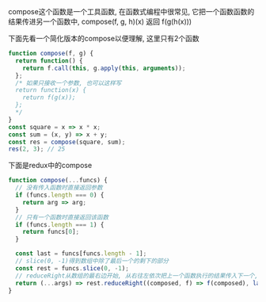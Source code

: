 compose这个函数是一个工具函数, 在函数式编程中很常见, 它把一个函数函数的结果传进另一个函数中, compose(f, g, h)(x) 返回 f(g(h(x)))

下面先看一个简化版本的compose以便理解, 这里只有2个函数  

```js 
function compose(f, g) {
  return function() {
    return f.call(this, g.apply(this, arguments));
  };
  /* 如果只接收一个参数, 也可以这样写
  return function(x) {
    return f(g(x));
  };
  */
}  
const square = x => x * x;
const sum = (x, y) => x + y;
const res = compose(square, sum);
res(2, 3); // 25
```    

下面是redux中的compose  

```js
function compose(...funcs) {
  // 没有传入函数时直接返回参数
  if (funcs.length === 0) {
    return arg => arg;
  }
  // 只有一个函数时直接返回该函数
  if (funcs.length === 1) {
    return funcs[0];
  }

  const last = funcs[funcs.length - 1];
  // slice(0, -1)得到数组中除了最后一个的剩下的部分
  const rest = funcs.slice(0, -1);
  // reduceRight从数组的最右边开始, 从右往左依次把上一个函数执行的结果传入下一个, 最后返回最左边函数的结果
  return (...args) => rest.reduceRight((composed, f) => f(composed), last(...args));
}
```